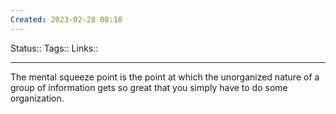 ```yaml
---
Created: 2023-02-28 08:18
---
```

Status:: 
Tags:: 
Links:: 
___

The mental squeeze point is the point at which the unorganized nature of a group of information gets so great that you simply have to do some organization. 